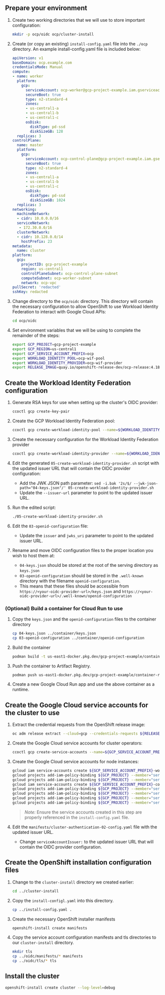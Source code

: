 ## Prepare your environment

1. Create two working directories that we will use to store important configuration:
    ```bash
    mkdir -p ocp/oidc ocp/cluster-install
    ``` 

1. Create (or copy an existing) `install-config.yaml` file into the `./ocp` directory. An example install-config.yaml file is included below:
    ```yaml
    apiVersion: v1
    baseDomain: ocp.example.com
    credentialsMode: Manual
    compute:
    - name: worker
      platform:
        gcp:
          serviceAccount: ocp-worker@gcp-project-example.iam.gserviceaccount.com
          secureBoot: true
          type: n2-standard-4
          zones:
          - us-central1-a
          - us-central1-b
          - us-central1-c
          osDisk:
            diskType: pd-ssd
            diskSizeGB: 128
      replicas: 3
    controlPlane:
      name: master
      platform:
        gcp:
          serviceAccount: ocp-control-plane@gcp-project-example.iam.gserviceaccount.com
          secureBoot: true
          type: n2-standard-4
          zones:
          - us-central1-a
          - us-central1-b
          - us-central1-c
          osDisk:
            diskType: pd-ssd
            diskSizeGB: 1024
      replicas: 3
    networking:
      machineNetwork:
      - cidr: 10.0.0.0/16
      serviceNetwork:
       - 172.30.0.0/16
      clusterNetwork:
      - cidr: 10.128.0.0/14
        hostPrefix: 23
    metadata:
      name: cluster
    platform:
      gcp:
        projectID: gcp-project-example
        region: us-central1
        controlPlaneSubnet: ocp-control-plane-subnet
        computeSubnet: ocp-worker-subnet
        network: ocp-vpc
    pullSecret: 'redacted'
    sshKey: redacted
    ```

1. Change directory to the `ocp/oidc` directory. This directory will contain the necessary configuration to allow OpenShift to use Workload Identity Federation to interact with Google Cloud APIs:

    ```bash
    cd ocp/oidc
    ``` 

1. Set environment variables that we will be using to complete the remainder of the steps:

    ```bash
    export GCP_PROJECT=gcp-project-example
    export GCP_REGION=us-central1
    export GCP_SERVICE_ACCOUNT_PREFIX=ocp
    export WORKLOAD_IDENTITY_POOL=ocp-wif-pool
    export WORKLOAD_IDENTITY_PROVIDER=ocp-wif-provider
    export RELEASE_IMAGE=quay.io/openshift-release-dev/ocp-release:4.18.17-x86_64
    ```

## Create the Workload Identity Federation configuration

1. Generate RSA keys for use when setting up the cluster's OIDC provider:

    ```bash
    ccoctl gcp create-key-pair
    ```

1. Create the GCP Workload Identity Federation pool:

    ```bash
    ccoctl gcp create-workload-identity-pool --name=${WORKLOAD_IDENTITY_POOL} --project=${GCP_PROJECT}
    ```

1. Create the necessary configuration for the Workload Identity Federation provider

    ```bash
    ccoctl gcp create-workload-identity-provider --name=${WORKLOAD_IDENTITY_PROVIDER} --region=${GCP_REGION} --project=${GCP_PROJECT} --public-key-file=serviceaccount-signer.public --workload-identity-pool=${WORKLOAD_IDENTITY_POOL} --dry-run
    ```

1. Edit the generated `05-create-workload-identity-provider.sh` script with the updated issuer URL that will contain the OIDC provider configuration:
    - Add the JWK JSON path parameter: `sed -i.bak '2s/$/ --jwk-json-path="04-keys.json"/' 05-create-workload-identity-provider.sh`
    - Update the `--issuer-url` parameter to point to the updated issuer URL.
  
1. Run the edited script:
    ```bash
    ./05-create-workload-identity-provider.sh
    ```

1. Edit the `03-openid-configuration` file:
    - Update the `issuer` and `jwks_uri` parameter to point to the updated issuer URL.

1. Rename and move OIDC configuration files to the proper location you wish to host them at:
    - `04-keys.json` should be stored at the root of the serving directory as `keys.json`
    - `03-openid-configuration` should be stored in the `.well-known` directory with the filename `openid-configuration`.
    - This means that these files should be accessible from `https://<your-oidc-provider-url>/keys.json` and `https://<your-oidc-provider-url>/.well-known/openid-configuration`

### (Optional) Build a container for Cloud Run to use

1. Copy the `keys.json` and the `openid-configuration` files to the container directory

    ```bash
    cp 04-keys.json ../container/keys.json
    cp 03-openid-configuration ../container/openid-configuration
    ```

1. Build the container

    ```bash
    podman build -t us-east1-docker.pkg.dev/gcp-project-example/container-registry/oidc ../container --platform=linux/amd64
    ```

1. Push the container to Artifact Registry.

    ```bash
    podman push us-east1-docker.pkg.dev/gcp-project-example/container-registry/oidc:latest
    ```

1. Create a new Google Cloud Run app and use the above container as a runtime.

## Create the Google Cloud service accounts for the cluster to use

1. Extract the credential requests from the OpenShift release image:

    ```bash
    oc adm release extract --cloud=gcp --credentials-requests ${RELEASE_IMAGE} --to=./credreqs
    ``` 

1. Create the Google Cloud service accounts for cluster operators:

    ```bash
    ccoctl gcp create-service-accounts --name=${GCP_SERVICE_ACCOUNT_PREFIX} --project=${GCP_PROJECT} --credentials-requests-dir=credreqs --workload-identity-pool=${WORKLOAD_IDENTITY_POOL} --workload-identity-provider=${WORKLOAD_IDENTITY_PROVIDER}
    ```

1. Create the Google Cloud service accounts for node instances:

    ```bash
    gcloud iam service-accounts create ${GCP_SERVICE_ACCOUNT_PREFIX}-worker --display-name="${GCP_SERVICE_ACCOUNT_PREFIX}-worker"
    gcloud projects add-iam-policy-binding ${GCP_PROJECT} --member="serviceAccount:${GCP_SERVICE_ACCOUNT_PREFIX}-worker@${GCP_PROJECT}.iam.gserviceaccount.com" --role="roles/compute.viewer"
    gcloud projects add-iam-policy-binding ${GCP_PROJECT} --member="serviceAccount:${GCP_SERVICE_ACCOUNT_PREFIX}-worker@${GCP_PROJECT}.iam.gserviceaccount.com" --role="roles/compute.storageAdmin"
    gcloud iam service-accounts create ${GCP_SERVICE_ACCOUNT_PREFIX}-control-plane --display-name="${GCP_SERVICE_ACCOUNT_PREFIX}-control-plane"
    gcloud projects add-iam-policy-binding ${GCP_PROJECT} --member="serviceAccount:${GCP_SERVICE_ACCOUNT_PREFIX}-control-plane@${GCP_PROJECT}.iam.gserviceaccount.com" --role="role/compute.instanceAdmin.v1"
    gcloud projects add-iam-policy-binding ${GCP_PROJECT} --member="serviceAccount:${GCP_SERVICE_ACCOUNT_PREFIX}-control-plane@${GCP_PROJECT}.iam.gserviceaccount.com" --role="roles/compute.networkAdmin"
    gcloud projects add-iam-policy-binding ${GCP_PROJECT} --member="serviceAccount:${GCP_SERVICE_ACCOUNT_PREFIX}-control-plane@${GCP_PROJECT}.iam.gserviceaccount.com" --role="roles/compute.securityAdmin"
    gcloud projects add-iam-policy-binding ${GCP_PROJECT} --member="serviceAccount:${GCP_SERVICE_ACCOUNT_PREFIX}-control-plane@${GCP_PROJECT}.iam.gserviceaccount.com" --role="roles/compute.storageAdmin"
    ```
    > *Note:* Ensure the service accounts created in this step are properly referenced in the `install-config.yaml` file. 
  
1. Edit the `manifests/cluster-authentication-02-config.yaml` file with the updated issuer URL.
     - Change `serviceAccountIssuer:` to the updated issuer URL that will contain the OIDC provider configuration.
  

## Create the OpenShift installation configuration files

1. Change to the `cluster-install` directory we created earlier:

    ```bash
    cd ../cluster-install
    ```

1. Copy the `install-configl.yaml` into this directory.

    ```bash
    cp ../install-config.yaml .
    ```

1. Create the necessary OpenShift installer manifests

    ```bash
    openshift-install create manifests
    ```

1. Copy the service account configuration manifests and tls directories to our `cluster-install` directory. 

    ```bash
    mkdir tls
    cp ../oidc/manifests/* manifests
    cp ../oidc/tls/* tls
    ```

## Install the cluster

```bash
openshift-install create cluster --log-level=debug
```
